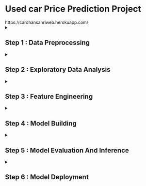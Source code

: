 

<h1>Used car Price Prediction Project</h1>
https://cardhansahriweb.herokuapp.com/

<details><summary> <h2> Step 1 : Data Preprocessing </h2> </summary>
<p>
<strong> Step 1 : Data Cleaning </strong>
  <ol>
  <li>Filling Missing Values</li>
  <li>Remove Duplicate Or Unnecessary Data</li>
  <li>Label Consistency</li>
  </ol> 
<strong> Step 2 : Outlier Detection </strong><br>
  Below are the methods to detect the outliers
  <ol>
  <li>Boxplots <a href="https://towardsdatascience.com/boxplot-for-anomaly-detection-9eac783382fd"> YouTube Video </a></li>
  <li>Z-score  <a href="https://www.youtube.com/watch?v=KFuEAGR3HS4&t=1063s"> YoutTube Video</a></li>
  <li>Inter Quantile Range(IQR) <a href="https://www.youtube.com/watch?v=A3gClkblXK8"> YoutTube Video</a></li>
  </ol> 
  Below are methods to treat the outliers
  <ol>
  <li>Remove the outliers</li>
  <li>Mean/Median imputation</li>
  <li>Quantile based flooring & capping</li>
  <li>Insensitive Machine Learning Models</li>
  </ol> 
  <strong> Step 3 : Feature Encoding </strong><br>
  Encondig are of 3 types: Binary, Ordinal, Nominal <a href="https://www.geeksforgeeks.org/feature-encoding-techniques-machine-learning/">Refer This Blog</a>
  <ol>
  <li>Label Encoding</li>
  <li>Oridinal Encoding <a href="https://datascience.stackexchange.com/questions/39317/difference-between-ordinalencoder-and-labelencoder"> Must Read </a> </li>
  <li>One Hot Encoding</li>
  <li>Frequency Encoding</li>
  <li>Mean/Target Encoding</li>
  </ol> 
</p>
</details>

<details><summary> <h2> Step 2 : Exploratory Data Analysis </h2> </summary>

</details>

<details><summary> <h2> Step 3 : Feature Engineering </h2> </summary>

</details>

<details><summary> <h2> Step 4 : Model Building </h2> </summary>

</details>

<details><summary> <h2> Step 5 : Model Evaluation And Inference </h2> </summary>
</details>

<details><summary> <h2> Step 6 : Model Deployment</h2> </summary>
</details>
